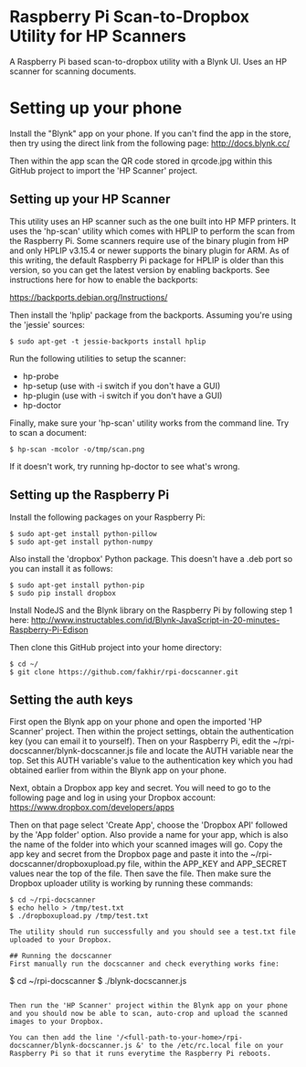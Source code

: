 # Raspberry Pi Scan-to-Dropbox Utility for HP Scanners
A Raspberry Pi based scan-to-dropbox utility with a Blynk UI. Uses an HP scanner for scanning documents.

# Setting up your phone
Install the "Blynk" app on your phone. If you can't find the app in the store, then try using
the direct link from the following page:
http://docs.blynk.cc/

Then within the app scan the QR code stored in qrcode.jpg within this GitHub project to import the 'HP Scanner' project.

## Setting up your HP Scanner
This utility uses an HP scanner such as the one built into HP MFP printers. It uses the 'hp-scan' utility which comes with HPLIP to perform the scan from the Raspberry Pi. Some scanners require use of the binary plugin from HP and only HPLIP v3.15.4 or newer supports the binary plugin for ARM. As of this writing, the default Raspberry Pi package for HPLIP is older than this version, so you can get the latest version by enabling backports. See instructions here for how to enable the backports:

https://backports.debian.org/Instructions/

Then install the 'hplip' package from the backports. Assuming you're using the 'jessie' sources:

```
$ sudo apt-get -t jessie-backports install hplip
```

Run the following utilities to setup the scanner:
* hp-probe
* hp-setup (use with -i switch if you don't have a GUI)
* hp-plugin (use with -i switch if you don't have a GUI)
* hp-doctor

Finally, make sure your 'hp-scan' utility works from the command line. Try to scan a document:

```
$ hp-scan -mcolor -o/tmp/scan.png
```

If it doesn't work, try running hp-doctor to see what's wrong.

## Setting up the Raspberry Pi
Install the following packages on your Raspberry Pi:

```
$ sudo apt-get install python-pillow
$ sudo apt-get install python-numpy
```

Also install the 'dropbox' Python package. This doesn't have a .deb port so you can install it as follows:

```
$ sudo apt-get install python-pip
$ sudo pip install dropbox
```

Install NodeJS and the Blynk library on the Raspberry Pi by following step 1 here:
http://www.instructables.com/id/Blynk-JavaScript-in-20-minutes-Raspberry-Pi-Edison

Then clone this GitHub project into your home directory:

```
$ cd ~/
$ git clone https://github.com/fakhir/rpi-docscanner.git
```

## Setting the auth keys
First open the Blynk app on your phone and open the imported 'HP Scanner' project. Then within the project settings, obtain the authentication key (you can email it to yourself). Then on your Raspberry Pi, edit the ~/rpi-docscanner/blynk-docscanner.js file and locate the AUTH variable near the top. Set this AUTH variable's value to the authentication key which you had obtained earlier from within the Blynk app on your phone.

Next, obtain a Dropbox app key and secret. You will need to go to the following page and log in using your Dropbox account:
https://www.dropbox.com/developers/apps

Then on that page select 'Create App', choose the 'Dropbox API' followed by the 'App folder' option. Also provide a name for your app, which is also the name of the folder into which your scanned images will go. Copy the app key and secret from the Dropbox page and paste it into the ~/rpi-docscanner/dropboxupload.py file, within the APP_KEY and APP_SECRET values near the top of the file. Then save the file. Then make sure the Dropbox uploader utility is working by running these commands:

```
$ cd ~/rpi-docscanner
$ echo hello > /tmp/test.txt
$ ./dropboxupload.py /tmp/test.txt

The utility should run successfully and you should see a test.txt file uploaded to your Dropbox.

## Running the docscanner
First manually run the docscanner and check everything works fine:
```
$ cd ~/rpi-docscanner
$ ./blynk-docscanner.js
```

Then run the 'HP Scanner' project within the Blynk app on your phone and you should now be able to scan, auto-crop and upload the scanned images to your Dropbox.

You can then add the line '/<full-path-to-your-home>/rpi-docscanner/blynk-docscanner.js &' to the /etc/rc.local file on your Raspberry Pi so that it runs everytime the Raspberry Pi reboots.